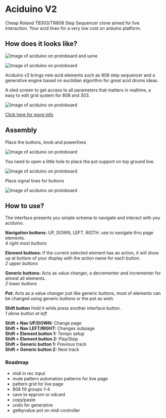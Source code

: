 # Aciduino V2

Cheap Roland TB303/TR808 Step Sequencer clone aimed for live interaction. Your acid lines for a very low cost on arduino platform.

## How does it looks like?

![Image of aciduino on protoboard and uone](https://raw.githubusercontent.com/midilab/aciduino/aciduino_v2/v2/hardware/imgs/aciduinov2-lite-uone.jpg)

![Image of aciduino on protoboard](https://raw.githubusercontent.com/midilab/aciduino/aciduino_v2/v2/hardware/imgs/aciduino_lite_v2-teensy.png)

Aciduino v2 brings new acid elements such as 808 step sequencer and a generative engine based on euclidian algorithm for great acid drums ideas.

A oled screen to get access to all parameters that matters in realtime, a easy to edit grid system for 808 and 303.

![Image of aciduino on protoboard](https://raw.githubusercontent.com/midilab/aciduino/aciduino_v2/v2/hardware/imgs/aciduino-v2-808-grid.jpg)

[Click here for more info](https://github.com/midilab/aciduino/tree/aciduino_v2/v2/)

## Assembly

Place the buttons, knob and powerlines

![Image of aciduino on protoboard](https://raw.githubusercontent.com/midilab/aciduino/aciduino_v2/v2/hardware/imgs/step1.jpg)

You need to open a little hole to place the pot support on top ground line.

![Image of aciduino on protoboard](https://raw.githubusercontent.com/midilab/aciduino/aciduino_v2/v2/hardware/imgs/step1_pot_placement.jpg)

Place signal lines for buttons

![Image of aciduino on protoboard](https://raw.githubusercontent.com/midilab/aciduino/aciduino_v2/v2/hardware/imgs/step2.jpg)

## How to use?

The interface presents you simple schema to navigate and interact with you aciduino.

**Navigation buttons:** UP, DOWN, LEFT. RIGTH. use to navigate thru page elements.  
*4 right most buttons*  

**Element buttons:** If the current selected element has an action, it will show up at bottom of your display with the action name for each button.  
*2 upper buttons*  

**Generic buttons:** Acts as value changer, a decrementer and incrementer for almost all elements.  
*2 lower buttons*  

**Pot:** Acts as a value changer just like generic buttons, most of elements can be changed using generic buttons or the pot as wish.  

**Shift button** Hold it while press another interface button.  
*1 alone button at left*  

**Shift + Nav UP/DOWN:** Change page  
**Shift + Nav LEFT/RIGHT:** Changes subpage  
**Shift + Element button 1:** Tempo setup  
**Shift + Element button 2:** Play/Stop  
**Shift + Generic button 1:** Previous track  
**Shift + Generic button 2:** Next track  

### Roadmap

- midi in rec input  
- mute pattern automation patterns for live page  
- pattern grid for live page  
- 808 fill groups 1-4  
- save to epprom or sdcard  
- copy/paste  
- undo for generative  
- getbyvalue pot on midi controller  
